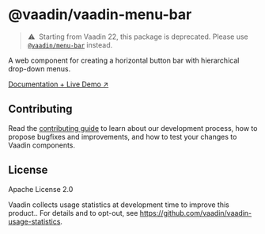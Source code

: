 # @vaadin/vaadin-menu-bar

> ⚠️&nbsp; Starting from Vaadin 22, this package is deprecated.
> Please use [`@vaadin/menu-bar`](https://www.npmjs.com/package/@vaadin/menu-bar) instead.

A web component for creating a horizontal button bar with hierarchical drop-down menus.

[Documentation + Live Demo ↗](https://vaadin.com/docs/latest/ds/components/menu-bar)

## Contributing

Read the [contributing guide](https://vaadin.com/docs/latest/guide/contributing/overview) to learn about our development
process, how to propose bugfixes and improvements, and how to test your changes to Vaadin components.

## License

Apache License 2.0

Vaadin collects usage statistics at development time to improve this product..
For details and to opt-out, see https://github.com/vaadin/vaadin-usage-statistics.
